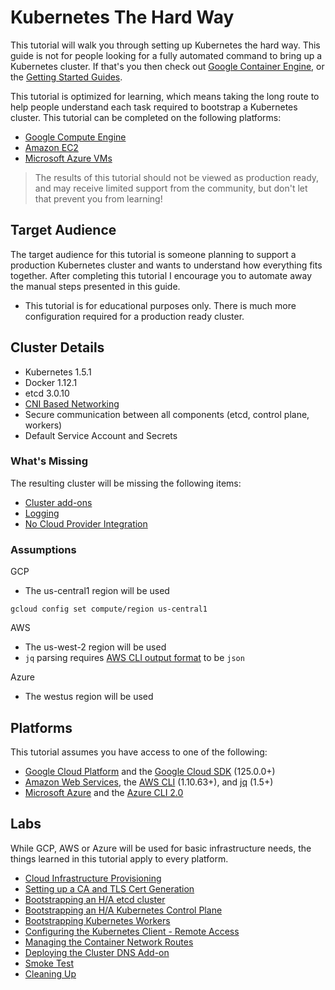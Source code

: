 # Kubernetes The Hard Way

This tutorial will walk you through setting up Kubernetes the hard way. This guide is not for people looking for a fully automated command to bring up a Kubernetes cluster. If that's you then check out [Google Container Engine](https://cloud.google.com/container-engine), or the [Getting Started Guides](http://kubernetes.io/docs/getting-started-guides/).

This tutorial is optimized for learning, which means taking the long route to help people understand each task required to bootstrap a Kubernetes cluster. This tutorial can be completed on the following platforms:

* [Google Compute Engine](https://cloud.google.com/compute)
* [Amazon EC2](https://aws.amazon.com/ec2)
* [Microsoft Azure VMs](https://azure.microsoft.com/en-us/services/virtual-machines/?b=16.51b)

> The results of this tutorial should not be viewed as production ready, and may receive limited support from the community, but don't let that prevent you from learning!

## Target Audience

The target audience for this tutorial is someone planning to support a production Kubernetes cluster and wants to understand how everything fits together. After completing this tutorial I encourage you to automate away the manual steps presented in this guide.

* This tutorial is for educational purposes only. There is much more configuration required for a production ready cluster.

## Cluster Details

* Kubernetes 1.5.1
* Docker 1.12.1
* etcd 3.0.10
* [CNI Based Networking](https://github.com/containernetworking/cni)
* Secure communication between all components (etcd, control plane, workers)
* Default Service Account and Secrets


### What's Missing

The resulting cluster will be missing the following items:

* [Cluster add-ons](https://github.com/kubernetes/kubernetes/tree/master/cluster/addons)
* [Logging](http://kubernetes.io/docs/user-guide/logging)
* [No Cloud Provider Integration](http://kubernetes.io/docs/getting-started-guides/)

### Assumptions

GCP

* The us-central1 region will be used

```
gcloud config set compute/region us-central1
```

AWS

* The us-west-2 region will be used
* ``jq`` parsing requires [AWS CLI output format](http://docs.aws.amazon.com/cli/latest/userguide/controlling-output.html) to be ``json``

Azure

* The westus region will be used

## Platforms

This tutorial assumes you have access to one of the following:

* [Google Cloud Platform](https://cloud.google.com) and the [Google Cloud SDK](https://cloud.google.com/sdk/) (125.0.0+)
* [Amazon Web Services](https://aws.amazon.com), the [AWS CLI](https://aws.amazon.com/cli) (1.10.63+), and [jq](https://stedolan.github.io/jq) (1.5+)
* [Microsoft Azure](https://azure.com) and the [Azure CLI 2.0](https://github.com/azure/azure-cli)

## Labs

While GCP, AWS or Azure will be used for basic infrastructure needs, the things learned in this tutorial apply to every platform.

* [Cloud Infrastructure Provisioning](docs/01-infrastructure.md)
* [Setting up a CA and TLS Cert Generation](docs/02-certificate-authority.md)
* [Bootstrapping an H/A etcd cluster](docs/03-etcd.md)
* [Bootstrapping an H/A Kubernetes Control Plane](docs/04-kubernetes-controller.md)
* [Bootstrapping Kubernetes Workers](docs/05-kubernetes-worker.md)
* [Configuring the Kubernetes Client - Remote Access](docs/06-kubectl.md)
* [Managing the Container Network Routes](docs/07-network.md)
* [Deploying the Cluster DNS Add-on](docs/08-dns-addon.md)
* [Smoke Test](docs/09-smoke-test.md)
* [Cleaning Up](docs/10-cleanup.md)
